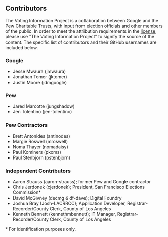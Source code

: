 ## Contributors
The Voting Information Project is a collaboration between Google and the Pew
Charitable Trusts, with input from election officials and other members of the
public. In order to meet the attribution requirements in the
[license](LICENSE.md), please use "The Voting Information Project" to signify
the source of the content. The specific list of contributors and their GitHub
usernames are included below.

### Google
* Jesse Mwaura (jmwaura)
* Jonathan Tomer (jktomer)
* Justin Moore (jdmgoogle)

### Pew
* Jared Marcotte (jungshadow)
* Jen Tolentino (jen-tolentino)

### Pew Contractors
* Brett Antonides (antinodes)
* Margie Roswell (mroswell)
* Noma Thayer (nomadaisy)
* Paul Kominers (pkoms)
* Paul Stenbjorn (pstenbjorn)

### Independent Contributors
* Aaron Strauss (aaron-strauss); former Pew and Google contractor
* Chris Jerdonek (cjerdonek); President, San Francisco Elections Commission\*
* David McGivney (decmg & df-dave); Digital Foundry
* Joshua Bray (Josh-LACRRCC); Application Developer, Registrar-Recorder/County
  Clerk, County of Los Angeles
* Kenneth Bennett (kennethmbennett); IT Manager, Registrar-Recorder/County
  Clerk, County of Los Angeles

\* For identification purposes only.
